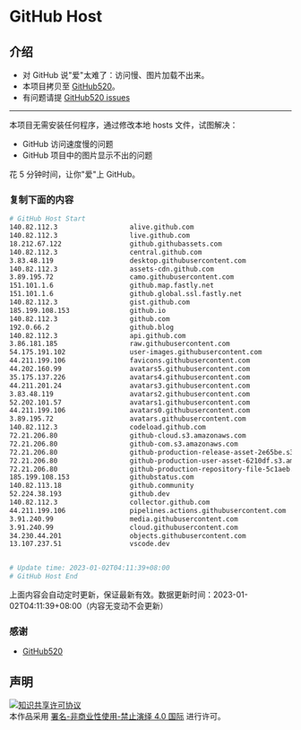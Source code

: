 # GitHub Host
## 介绍
- 对 GitHub 说"爱"太难了：访问慢、图片加载不出来。
- 本项目拷贝至 [GitHub520](https://github.com/521xueweihan/GitHub520)。
- 有问题请提 [GitHub520 issues](https://github.com/521xueweihan/GitHub520/issues/new)

---

本项目无需安装任何程序，通过修改本地 hosts 文件，试图解决：
- GitHub 访问速度慢的问题
- GitHub 项目中的图片显示不出的问题

花 5 分钟时间，让你"爱"上 GitHub。

### 复制下面的内容
```bash
# GitHub Host Start
140.82.112.3                  alive.github.com
140.82.112.3                  live.github.com
18.212.67.122                 github.githubassets.com
140.82.112.3                  central.github.com
3.83.48.119                   desktop.githubusercontent.com
140.82.112.3                  assets-cdn.github.com
3.89.195.72                   camo.githubusercontent.com
151.101.1.6                   github.map.fastly.net
151.101.1.6                   github.global.ssl.fastly.net
140.82.112.3                  gist.github.com
185.199.108.153               github.io
140.82.112.3                  github.com
192.0.66.2                    github.blog
140.82.112.3                  api.github.com
3.86.181.185                  raw.githubusercontent.com
54.175.191.102                user-images.githubusercontent.com
44.211.199.106                favicons.githubusercontent.com
44.202.160.99                 avatars5.githubusercontent.com
35.175.137.226                avatars4.githubusercontent.com
44.211.201.24                 avatars3.githubusercontent.com
3.83.48.119                   avatars2.githubusercontent.com
52.202.101.57                 avatars1.githubusercontent.com
44.211.199.106                avatars0.githubusercontent.com
3.89.195.72                   avatars.githubusercontent.com
140.82.112.3                  codeload.github.com
72.21.206.80                  github-cloud.s3.amazonaws.com
72.21.206.80                  github-com.s3.amazonaws.com
72.21.206.80                  github-production-release-asset-2e65be.s3.amazonaws.com
72.21.206.80                  github-production-user-asset-6210df.s3.amazonaws.com
72.21.206.80                  github-production-repository-file-5c1aeb.s3.amazonaws.com
185.199.108.153               githubstatus.com
140.82.113.18                 github.community
52.224.38.193                 github.dev
140.82.112.3                  collector.github.com
44.211.199.106                pipelines.actions.githubusercontent.com
3.91.240.99                   media.githubusercontent.com
3.91.240.99                   cloud.githubusercontent.com
34.230.44.201                 objects.githubusercontent.com
13.107.237.51                 vscode.dev


# Update time: 2023-01-02T04:11:39+08:00
# GitHub Host End

```
上面内容会自动定时更新，保证最新有效。数据更新时间：2023-01-02T04:11:39+08:00（内容无变动不会更新）

### 感谢

- [GitHub520](https://github.com/521xueweihan/GitHub520)

## 声明
<a rel="license" href="https://creativecommons.org/licenses/by-nc-nd/4.0/deed.zh"><img alt="知识共享许可协议" style="border-width: 0" src="https://licensebuttons.net/l/by-nc-nd/4.0/88x31.png"></a><br>本作品采用 <a rel="license" href="https://creativecommons.org/licenses/by-nc-nd/4.0/deed.zh">署名-非商业性使用-禁止演绎 4.0 国际</a> 进行许可。